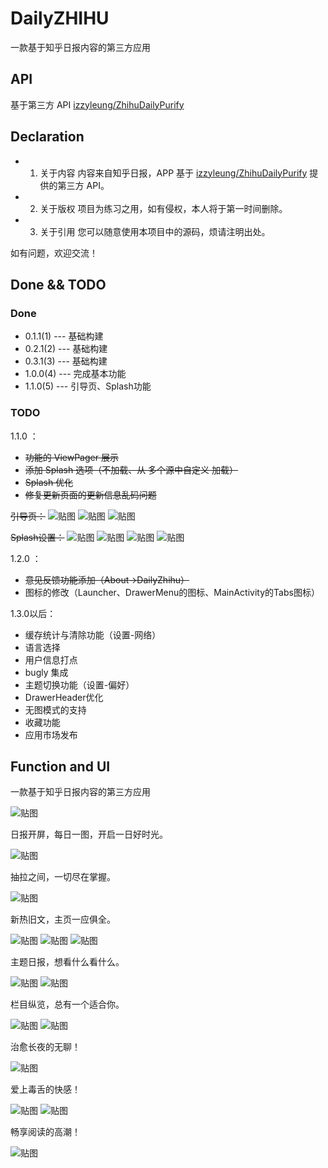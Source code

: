 # DailyZHIHU

一款基于知乎日报内容的第三方应用

## API
基于第三方 API [izzyleung/ZhihuDailyPurify][0]

## Declaration
- 1. 关于内容
内容来自知乎日报，APP 基于 [izzyleung/ZhihuDailyPurify][0] 提供的第三方 API。

- 2. 关于版权
项目为练习之用，如有侵权，本人将于第一时间删除。

- 3. 关于引用
您可以随意使用本项目中的源码，烦请注明出处。

如有问题，欢迎交流！

## Done && TODO
### Done
- 0.1.1(1) --- 基础构建
- 0.2.1(2) --- 基础构建
- 0.3.1(3) --- 基础构建
- 1.0.0(4) --- 完成基本功能
- 1.1.0(5) --- 引导页、Splash功能

### TODO
1.1.0 ：
- ~~功能的 ViewPager 展示~~
- ~~添加 Splash 选项（不加载、从 多个源中自定义 加载）~~
- ~~Splash 优化~~
- ~~修复更新页面的更新信息乱码问题~~

~~引导页：~~
![贴图][15] ![贴图][16] ![贴图][17]

~~Splash设置：~~
![贴图][18] ![贴图][19] ![贴图][20]
![贴图][21]

1.2.0 ：
- ~~意见反馈功能添加（About->DailyZhihu）~~
- 图标的修改（Launcher、DrawerMenu的图标、MainActivity的Tabs图标）

1.3.0以后：
- 缓存统计与清除功能（设置-网络）
- 语言选择
- 用户信息打点
- bugly 集成
- 主题切换功能（设置-偏好）
- DrawerHeader优化
- 无图模式的支持
- 收藏功能
- 应用市场发布

## Function and UI
一款基于知乎日报内容的第三方应用

![贴图][1]

日报开屏，每日一图，开启一日好时光。

![贴图][2]

抽拉之间，一切尽在掌握。

![贴图][3]

新热旧文，主页一应俱全。

![贴图][4] ![贴图][5] ![贴图][6]

主题日报，想看什么看什么。

![贴图][7] ![贴图][8]

栏目纵览，总有一个适合你。

![贴图][9] ![贴图][10]

治愈长夜的无聊！

![贴图][11]

爱上毒舌的快感！

![贴图][12] ![贴图][13]

畅享阅读的高潮！

![贴图][14]

[0]: https://github.com/izzyleung/ZhihuDailyPurify/wiki/%E7%9F%A5%E4%B9%8E%E6%97%A5%E6%8A%A5-API-%E5%88%86%E6%9E%90
[1]: https://github.com/neilleecn/DailyZHIHU/blob/master/screenshot/v0.3.x/01.png
[2]: https://github.com/neilleecn/DailyZHIHU/blob/master/screenshot/v0.2.x/02.png
[3]: https://github.com/neilleecn/DailyZHIHU/blob/master/screenshot/v0.2.x/03.png
[4]: https://github.com/neilleecn/DailyZHIHU/blob/master/screenshot/v0.2.x/04.png
[5]: https://github.com/neilleecn/DailyZHIHU/blob/master/screenshot/v0.2.x/05.png
[6]: https://github.com/neilleecn/DailyZHIHU/blob/master/screenshot/v0.2.x/06.png
[7]: https://github.com/neilleecn/DailyZHIHU/blob/master/screenshot/v0.2.x/07.png
[8]: https://github.com/neilleecn/DailyZHIHU/blob/master/screenshot/v0.2.x/08.png
[9]: https://github.com/neilleecn/DailyZHIHU/blob/master/screenshot/v0.2.x/09.png
[10]: https://github.com/neilleecn/DailyZHIHU/blob/master/screenshot/v0.2.x/10.png
[11]: https://github.com/neilleecn/DailyZHIHU/blob/master/screenshot/v0.2.x/11.png
[12]: https://github.com/neilleecn/DailyZHIHU/blob/master/screenshot/v0.2.x/12.png
[13]: https://github.com/neilleecn/DailyZHIHU/blob/master/screenshot/v0.2.x/13.png
[14]: https://github.com/neilleecn/DailyZHIHU/blob/master/screenshot/v0.2.x/14.png
[15]: https://github.com/neilleecn/DailyZHIHU/blob/master/screenshot/v1.1.0/01.png
[16]: https://github.com/neilleecn/DailyZHIHU/blob/master/screenshot/v1.1.0/02.png
[17]: https://github.com/neilleecn/DailyZHIHU/blob/master/screenshot/v1.1.0/03.png
[18]: https://github.com/neilleecn/DailyZHIHU/blob/master/screenshot/v1.1.0/05.png
[19]: https://github.com/neilleecn/DailyZHIHU/blob/master/screenshot/v1.1.0/06.png
[20]: https://github.com/neilleecn/DailyZHIHU/blob/master/screenshot/v1.1.0/07.png
[21]: https://github.com/neilleecn/DailyZHIHU/blob/master/screenshot/v1.1.0/04.png
